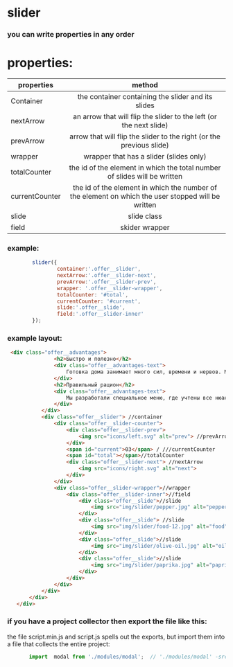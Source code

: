 # slider

### you can write properties in any order

# properties:
| properties | method|
| ------------- |:-------------:|
| Container       | the container containing the slider and its slides|
| nextArrow      | an arrow that will flip the slider to the left (or the next slide) | 
| prevArrow      |arrow that will flip the slider to the right (or the previous slide)     | 
|  wrapper | wrapper that has a slider (slides only)      |
| totalCounter | the id of the element in which the total number of slides will be written    |
| currentCounter | the id of the element in which the number of the element on which the user stopped will be written  |
| slide |  slide class  |
| field |  skider wrapper  |


### example: 

```javascript
        slider({
                container:'.offer__slider',
                nextArrow:'.offer__slider-next',
                prevArrow:'.offer__slider-prev',
                wrapper: '.offer__slider-wrapper',
                totalCounter: '#total',
                currentCounter: '#current',
                slide:'.offer__slide',
                field:'.offer__slider-inner'
        });

```


### example layout:
 
 ``` HTML
  <div class="offer__advantages">
                <h2>Быстро и полезно</h2>
                <div class="offer__advantages-text">
                    Готовка дома занимает много сил, времени и нервов. Мы привозим еду сразу на целый день, и ты можешь действовать так, как тебе удобно, не подстраиваясь ни под кого и будучи уверенным в качестве продукта!
                </div>
                <h2>Правильный рацион</h2>
                <div class="offer__advantages-text">
                    Мы разработали специальное меню, где учтены все нюансы правильного питания, от баланса БЖУ до их приготовления и дробления рациона.
                </div>
            </div>
            <div class="offer__slider"> //container
                <div class="offer__slider-counter">
                    <div class="offer__slider-prev">
                        <img src="icons/left.svg" alt="prev"> //prevArrow
                    </div>
                    <span id="current">03</span> / ///currentCounter
                    <span id="total"></span>//totalCounter
                    <div class="offer__slider-next"> //nextArrow
                        <img src="icons/right.svg" alt="next">
                    </div>
                </div>
                <div class="offer__slider-wrapper">//wrapper
                    <div class="offer__slider-inner">//field
                        <div class="offer__slide">//slide
                            <img src="img/slider/pepper.jpg" alt="pepper">
                        </div>
                        <div class="offer__slide"> //slide
                            <img src="img/slider/food-12.jpg" alt="food">
                        </div>
                        <div class="offer__slide">//slide
                            <img src="img/slider/olive-oil.jpg" alt="oil">
                        </div>
                        <div class="offer__slide">//slide
                            <img src="img/slider/paprika.jpg" alt="paprika">
                        </div>
                    </div>
                </div>
            </div>
        </div>
    </div>
 
 ```
 
 ### if you have a project collector then export the file like this:
 the file script.min.js and script.js spells out the exports, but import them into a file that collects the entire project:
 ```javascript
        import  modal from './modules/modal';  // './modules/modal' -src in which the slider file lies
 ```
